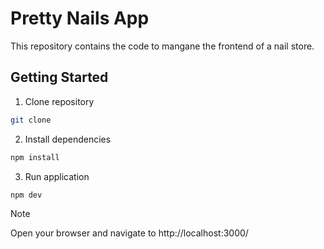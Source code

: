 # Pretty Nails App

This repository contains the code to mangane the frontend of a nail store.

## Getting Started

1. Clone repository

```bash
git clone 
```
2. Install dependencies

```bash
npm install 
```

3. Run application

```bash
npm dev
```

> [!NOTE]  
> Open your browser and navigate to http://localhost:3000/
